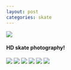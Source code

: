 ```yaml
---
layout: post
categories: skate
---
```

<img src="{{ site.baseurl }}/images/bw_hd_skateboard.jpg" class="fit image">

#### HD skate photography!

<img src="{{ site.baseurl }}/images/skate1.jpg" class="fit image">
<img src="{{ site.baseurl }}/images/skate2.jpg" class="fit image">
<img src="{{ site.baseurl }}/images/skate4.jpg" class="fit image">
<img src="{{ site.baseurl }}/images/skate5.jpg" class="fit image">
<img src="{{ site.baseurl }}/images/skate7.jpg" class="fit image">
<img src="{{ site.baseurl }}/images/skate8.jpg" class="fit image">



